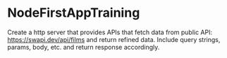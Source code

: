 # NodeFirstAppTraining
Create a http server that provides APIs that fetch data from public API: https://swapi.dev/api/films and return refined data. Include query strings, params, body, etc. and return response accordingly.
